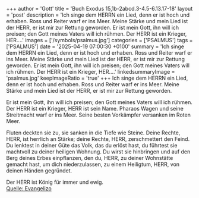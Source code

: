 +++
author = 'Gott'
title = 'Buch Exodus 15,1b-2abcd.3-4.5-6.13.17-18'
layout = 'post'
description = 'Ich singe dem HERRN ein Lied, denn er ist hoch und erhaben. Ross und Reiter warf er ins Meer. Meine Stärke und mein Lied ist der HERR, er ist mir zur Rettung geworden.  Er ist mein Gott, ihn will ich preisen; den Gott meines Vaters will ich rühmen. Der HERR ist ein Krieger, HER....'
images = ['/symbols/psalmus.jpg']
categories = ['PSALMUS']
tags = ['PSALMUS']
date = '2025-04-19 07:00:30 +0100'
summary = 'Ich singe dem HERRN ein Lied, denn er ist hoch und erhaben. Ross und Reiter warf er ins Meer. Meine Stärke und mein Lied ist der HERR, er ist mir zur Rettung geworden.  Er ist mein Gott, ihn will ich preisen; den Gott meines Vaters will ich rühmen. Der HERR ist ein Krieger, HER....'
linkedsummaryImage = 'psalmus.jpg'
keepImageRatio = 'true'
+++
Ich singe dem HERRN ein Lied,
denn er ist hoch und erhaben.
Ross und Reiter warf er ins Meer.
Meine Stärke und mein Lied ist der HERR,
er ist mir zur Rettung geworden.

Er ist mein Gott, ihn will ich preisen;
den Gott meines Vaters will ich rühmen.
Der HERR ist ein Krieger, HERR ist sein Name.<!--more-->
Pharaos Wagen und seine Streitmacht warf er ins Meer. Seine besten Vorkämpfer versanken im Roten Meer.

Fluten deckten sie zu, sie sanken in die Tiefe wie Steine.
Deine Rechte, HERR, ist herrlich an Stärke; deine Rechte, HERR, zerschmettert den Feind.
Du lenktest in deiner Güte das Volk, das du erlöst hast, du führtest sie machtvoll zu deiner heiligen Wohnung.
Du wirst sie hinbringen und auf den Berg deines Erbes einpflanzen, den du, HERR, zu deiner Wohnstätte gemacht hast, um dich niederzulassen, zu einem Heiligtum, HERR, von deinen Händen gegründet.

Der HERR ist König für immer und ewig.<br> [Quelle: Evangelizo](https://evangeliumtagfuertag.org/DE/gospel)